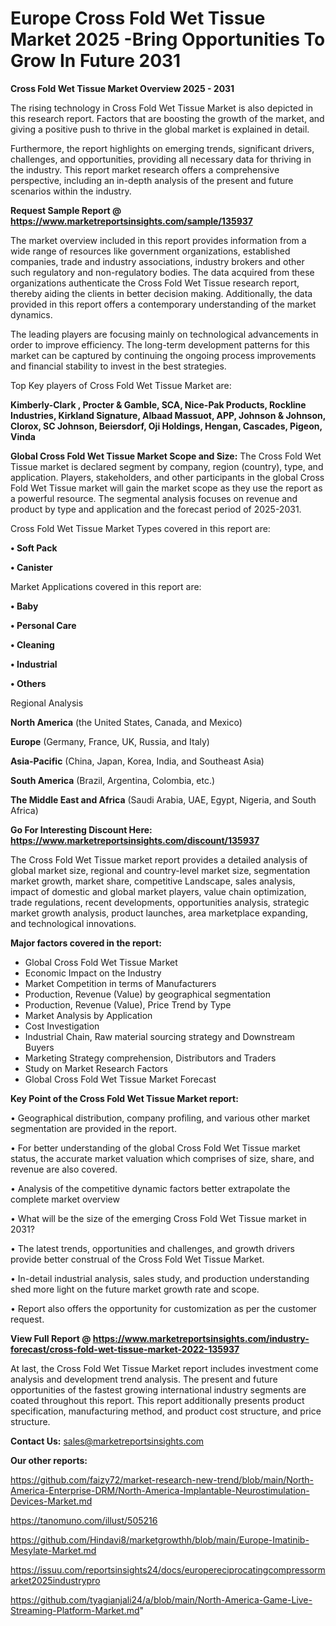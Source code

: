 # Europe Cross Fold Wet Tissue Market 2025 -Bring Opportunities To Grow In Future 2031

<Strong> Cross Fold Wet Tissue Market Overview 2025 - 2031</strong>

The rising technology in Cross Fold Wet Tissue Market is also depicted in this research report. Factors that are boosting the growth of the market, and giving a positive push to thrive in the global market is explained in detail.

Furthermore, the report highlights on emerging trends, significant drivers, challenges, and opportunities, providing all necessary data for thriving in the industry. This report market research offers a comprehensive perspective, including an in-depth analysis of the present and future scenarios within the industry.

<strong>Request Sample Report @ <a href=https://www.marketreportsinsights.com/sample/135937>https://www.marketreportsinsights.com/sample/135937</a></strong>

The market overview included in this report provides information from a wide range of resources like government organizations, established companies, trade and industry associations, industry brokers and other such regulatory and non-regulatory bodies. The data acquired from these organizations authenticate the Cross Fold Wet Tissue research report, thereby aiding the clients in better decision making. Additionally, the data provided in this report offers a contemporary understanding of the market dynamics.

The leading players are focusing mainly on technological advancements in order to improve efficiency. The long-term development patterns for this market can be captured by continuing the ongoing process improvements and financial stability to invest in the best strategies.

Top Key players of Cross Fold Wet Tissue Market are:

<strong>Kimberly-Clark , Procter & Gamble, SCA, Nice-Pak Products, Rockline Industries, Kirkland Signature, Albaad Massuot, APP, Johnson & Johnson, Clorox, SC Johnson, Beiersdorf, Oji Holdings, Hengan, Cascades, Pigeon, Vinda</strong>

<strong><b>Global Cross Fold Wet Tissue Market Scope and Size:</b></strong>
The Cross Fold Wet Tissue market is declared segment by company, region (country), type, and application. Players, stakeholders, and other participants in the global Cross Fold Wet Tissue market will gain the market scope as they use the report as a powerful resource. The segmental analysis focuses on revenue and product by type and application and the forecast period of 2025-2031.

Cross Fold Wet Tissue Market Types covered in this report are:

<strong>• Soft Pack

• Canister</strong>

Market Applications covered in this report are:

<strong>• Baby

• Personal Care

• Cleaning

• Industrial

• Others</strong> 

Regional Analysis

<strong>North America</strong> (the United States, Canada, and Mexico)

<strong>Europe</strong> (Germany, France, UK, Russia, and Italy)

<strong>Asia-Pacific</strong> (China, Japan, Korea, India, and Southeast Asia)

<strong>South America</strong> (Brazil, Argentina, Colombia, etc.)

<strong>The Middle East and Africa</strong> (Saudi Arabia, UAE, Egypt, Nigeria, and South Africa)

<strong>Go For Interesting Discount Here: <a href=https://www.marketreportsinsights.com/discount/135937>https://www.marketreportsinsights.com/discount/135937</a></strong>

The Cross Fold Wet Tissue market report provides a detailed analysis of global market size, regional and country-level market size, segmentation market growth, market share, competitive Landscape, sales analysis, impact of domestic and global market players, value chain optimization, trade regulations, recent developments, opportunities analysis, strategic market growth analysis, product launches, area marketplace expanding, and technological innovations.

<strong><b>Major factors covered in the report:</b></strong>
<ul>
  <li>Global Cross Fold Wet Tissue Market </li>
  <li>Economic Impact on the Industry</li>
  <li>Market Competition in terms of Manufacturers</li>
  <li>Production, Revenue (Value) by geographical segmentation</li>
  <li>Production, Revenue (Value), Price Trend by Type</li>
  <li>Market Analysis by Application</li>
  <li>Cost Investigation</li>
  <li>Industrial Chain, Raw material sourcing strategy and Downstream Buyers</li>
  <li>Marketing Strategy comprehension, Distributors and Traders</li>
  <li>Study on Market Research Factors</li>
  <li>Global Cross Fold Wet Tissue Market Forecast</li>
</ul>

<strong><b>Key Point of the Cross Fold Wet Tissue Market report:</b></strong>

• Geographical distribution, company profiling, and various other market segmentation are provided in the report.

• For better understanding of the global Cross Fold Wet Tissue market status, the accurate market valuation which comprises of size, share, and revenue are also covered.

• Analysis of the competitive dynamic factors better extrapolate the complete market overview

• What will be the size of the emerging Cross Fold Wet Tissue market in 2031?

• The latest trends, opportunities and challenges, and growth drivers provide better construal of the Cross Fold Wet Tissue Market.

• In-detail industrial analysis, sales study, and production understanding shed more light on the future market growth rate and scope.

• Report also offers the opportunity for customization as per the customer request.

<strong><b>View Full Report @ <a href=https://www.marketreportsinsights.com/industry-forecast/cross-fold-wet-tissue-market-2022-135937>https://www.marketreportsinsights.com/industry-forecast/cross-fold-wet-tissue-market-2022-135937</a></b></strong>


At last, the Cross Fold Wet Tissue Market report includes investment come analysis and development trend analysis. The present and future opportunities of the fastest growing international industry segments are coated throughout this report. This report additionally presents product specification, manufacturing method, and product cost structure, and price structure.

<strong>Contact Us:</strong>
sales@marketreportsinsights.com

<strong>Our other reports:</strong>

<a href=https://github.com/faizy72/market-research-new-trend/blob/main/North-America-Enterprise-DRM/North-America-Implantable-Neurostimulation-Devices-Market.md>https://github.com/faizy72/market-research-new-trend/blob/main/North-America-Enterprise-DRM/North-America-Implantable-Neurostimulation-Devices-Market.md</a>

<a href=https://tanomuno.com/illust/505216>https://tanomuno.com/illust/505216</a>

<a href=https://github.com/Hindavi8/marketgrowthh/blob/main/Europe-Imatinib-Mesylate-Market.md>https://github.com/Hindavi8/marketgrowthh/blob/main/Europe-Imatinib-Mesylate-Market.md</a>

<a href=https://issuu.com/reportsinsights24/docs/europereciprocatingcompressormarket2025industrypro>https://issuu.com/reportsinsights24/docs/europereciprocatingcompressormarket2025industrypro</a>

<a href=https://github.com/tyagianjali24/a/blob/main/North-America-Game-Live-Streaming-Platform-Market.md>https://github.com/tyagianjali24/a/blob/main/North-America-Game-Live-Streaming-Platform-Market.md</a>"
